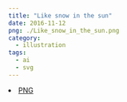```yaml
---
title: "Like snow in the sun"
date: 2016-11-12
png: ./Like_snow_in_the_sun.png
category:
  - illustration
tags:
  - ai
  - svg
---
```

<li><a href="./Like_snow_in_the_sun.png" download className="btn-png">PNG</a></li>